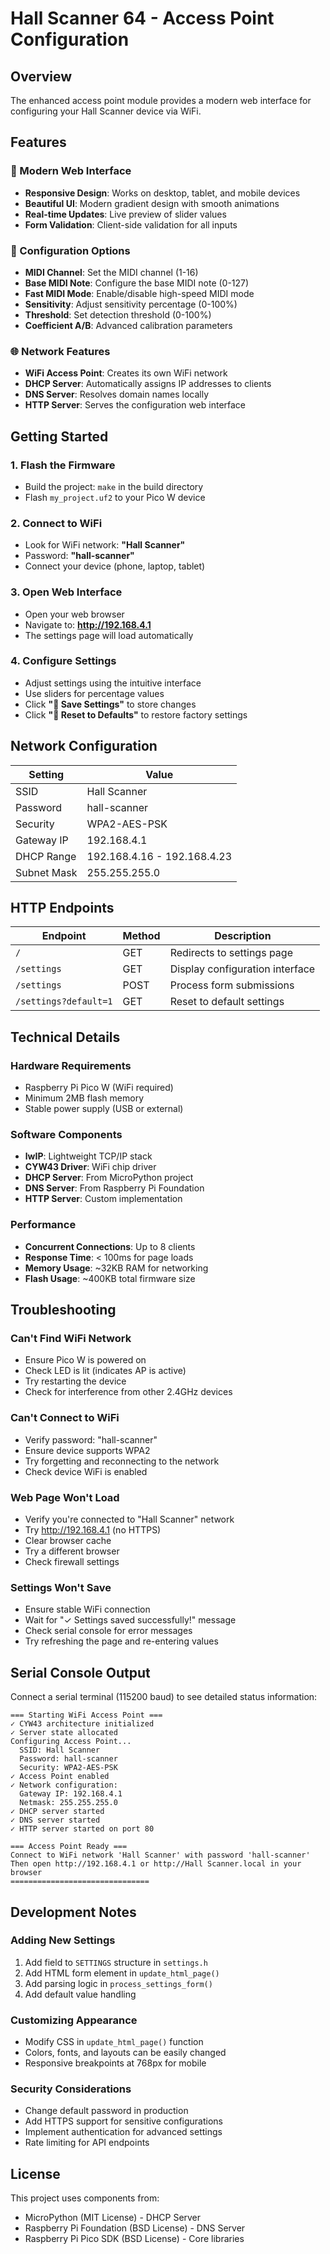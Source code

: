 # Hall Scanner 64 - Access Point Configuration

## Overview
The enhanced access point module provides a modern web interface for configuring your Hall Scanner device via WiFi.

## Features

### 🎨 Modern Web Interface
- **Responsive Design**: Works on desktop, tablet, and mobile devices
- **Beautiful UI**: Modern gradient design with smooth animations
- **Real-time Updates**: Live preview of slider values
- **Form Validation**: Client-side validation for all inputs

### 🔧 Configuration Options
- **MIDI Channel**: Set the MIDI channel (1-16)
- **Base MIDI Note**: Configure the base MIDI note (0-127)
- **Fast MIDI Mode**: Enable/disable high-speed MIDI mode
- **Sensitivity**: Adjust sensitivity percentage (0-100%)
- **Threshold**: Set detection threshold (0-100%)
- **Coefficient A/B**: Advanced calibration parameters

### 🌐 Network Features
- **WiFi Access Point**: Creates its own WiFi network
- **DHCP Server**: Automatically assigns IP addresses to clients
- **DNS Server**: Resolves domain names locally
- **HTTP Server**: Serves the configuration web interface

## Getting Started

### 1. Flash the Firmware
- Build the project: `make` in the build directory
- Flash `my_project.uf2` to your Pico W device

### 2. Connect to WiFi
- Look for WiFi network: **"Hall Scanner"**
- Password: **"hall-scanner"**
- Connect your device (phone, laptop, tablet)

### 3. Open Web Interface
- Open your web browser
- Navigate to: **http://192.168.4.1**
- The settings page will load automatically

### 4. Configure Settings
- Adjust settings using the intuitive interface
- Use sliders for percentage values
- Click **"💾 Save Settings"** to store changes
- Click **"🔄 Reset to Defaults"** to restore factory settings

## Network Configuration

| Setting | Value |
|---------|--------|
| SSID | Hall Scanner |
| Password | hall-scanner |
| Security | WPA2-AES-PSK |
| Gateway IP | 192.168.4.1 |
| DHCP Range | 192.168.4.16 - 192.168.4.23 |
| Subnet Mask | 255.255.255.0 |

## HTTP Endpoints

| Endpoint | Method | Description |
|----------|--------|-------------|
| `/` | GET | Redirects to settings page |
| `/settings` | GET | Display configuration interface |
| `/settings` | POST | Process form submissions |
| `/settings?default=1` | GET | Reset to default settings |

## Technical Details

### Hardware Requirements
- Raspberry Pi Pico W (WiFi required)
- Minimum 2MB flash memory
- Stable power supply (USB or external)

### Software Components
- **lwIP**: Lightweight TCP/IP stack
- **CYW43 Driver**: WiFi chip driver
- **DHCP Server**: From MicroPython project
- **DNS Server**: From Raspberry Pi Foundation
- **HTTP Server**: Custom implementation

### Performance
- **Concurrent Connections**: Up to 8 clients
- **Response Time**: < 100ms for page loads
- **Memory Usage**: ~32KB RAM for networking
- **Flash Usage**: ~400KB total firmware size

## Troubleshooting

### Can't Find WiFi Network
- Ensure Pico W is powered on
- Check LED is lit (indicates AP is active)
- Try restarting the device
- Check for interference from other 2.4GHz devices

### Can't Connect to WiFi
- Verify password: "hall-scanner"
- Ensure device supports WPA2
- Try forgetting and reconnecting to the network
- Check device WiFi is enabled

### Web Page Won't Load
- Verify you're connected to "Hall Scanner" network
- Try http://192.168.4.1 (no HTTPS)
- Clear browser cache
- Try a different browser
- Check firewall settings

### Settings Won't Save
- Ensure stable WiFi connection
- Wait for "✓ Settings saved successfully!" message
- Check serial console for error messages
- Try refreshing the page and re-entering values

## Serial Console Output
Connect a serial terminal (115200 baud) to see detailed status information:

```
=== Starting WiFi Access Point ===
✓ CYW43 architecture initialized
✓ Server state allocated
Configuring Access Point...
  SSID: Hall Scanner
  Password: hall-scanner
  Security: WPA2-AES-PSK
✓ Access Point enabled
✓ Network configuration:
  Gateway IP: 192.168.4.1
  Netmask: 255.255.255.0
✓ DHCP server started
✓ DNS server started
✓ HTTP server started on port 80

=== Access Point Ready ===
Connect to WiFi network 'Hall Scanner' with password 'hall-scanner'
Then open http://192.168.4.1 or http://Hall Scanner.local in your browser
===============================
```

## Development Notes

### Adding New Settings
1. Add field to `SETTINGS` structure in `settings.h`
2. Add HTML form element in `update_html_page()`
3. Add parsing logic in `process_settings_form()`
4. Add default value handling

### Customizing Appearance
- Modify CSS in `update_html_page()` function
- Colors, fonts, and layouts can be easily changed
- Responsive breakpoints at 768px for mobile

### Security Considerations
- Change default password in production
- Add HTTPS support for sensitive configurations
- Implement authentication for advanced settings
- Rate limiting for API endpoints

## License
This project uses components from:
- MicroPython (MIT License) - DHCP Server
- Raspberry Pi Foundation (BSD License) - DNS Server
- Raspberry Pi Pico SDK (BSD License) - Core libraries